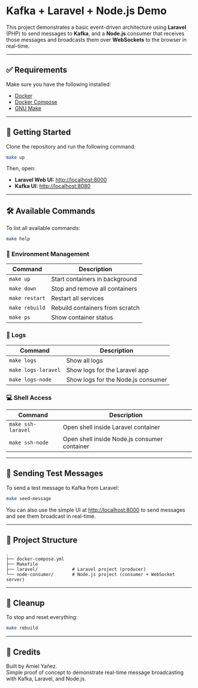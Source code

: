 # Kafka + Laravel + Node.js Demo

This project demonstrates a basic event-driven architecture using **Laravel** (PHP) to send messages to **Kafka**, and a **Node.js** consumer that receives those messages and broadcasts them over **WebSockets** to the browser in real-time.

---

## ✅ Requirements

Make sure you have the following installed:

- [Docker](https://www.docker.com/)
- [Docker Compose](https://docs.docker.com/compose/)
- [GNU Make](https://www.gnu.org/software/make/)

---

## 🚀 Getting Started

Clone the repository and run the following command:

```bash
make up
```

Then, open:

- **Laravel Web UI:** [http://localhost:8000](http://localhost:8000)
- **Kafka UI:** [http://localhost:8080](http://localhost:8080)

---

## 🛠️ Available Commands

To list all available commands:

```bash
make help
```

### 🔧 Environment Management

| Command              | Description                                 |
|----------------------|---------------------------------------------|
| `make up`            | Start containers in background              |
| `make down`          | Stop and remove all containers              |
| `make restart`       | Restart all services                        |
| `make rebuild`       | Rebuild containers from scratch             |
| `make ps`            | Show container status                       |

### 📄 Logs

| Command              | Description                                 |
|----------------------|---------------------------------------------|
| `make logs`          | Show all logs                               |
| `make logs-laravel`  | Show logs for the Laravel app               |
| `make logs-node`     | Show logs for the Node.js consumer          |

### 💻 Shell Access

| Command              | Description                                 |
|----------------------|---------------------------------------------|
| `make ssh-laravel`   | Open shell inside Laravel container         |
| `make ssh-node`      | Open shell inside Node.js consumer container|

---

## 🧪 Sending Test Messages

To send a test message to Kafka from Laravel:

```bash
make seed-message
```

You can also use the simple UI at [http://localhost:8000](http://localhost:8000) to send messages and see them broadcast in real-time.

---

## 📂 Project Structure

```
.
├── docker-compose.yml
├── Makefile
├── laravel/             # Laravel project (producer)
└── node-consumer/       # Node.js project (consumer + WebSocket server)
```

---

## 🧼 Cleanup

To stop and reset everything:

```bash
make rebuild
```

---

## 🧠 Credits

Built by Amiel Yañez.  
Simple proof of concept to demonstrate real-time message broadcasting with Kafka, Laravel, and Node.js.